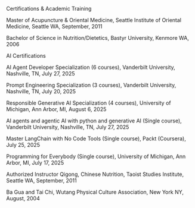 Certifications & Academic Training

​Master of Acupuncture & Oriental Medicine, Seattle Institute of Oriental Medicine, Seattle WA, September, 2011

​Bachelor of Science in Nutrition/Dietetics, Bastyr University, Kenmore WA, 2006

​AI Certifications

​AI Agent Developer Specialization (6 courses), Vanderbilt University, Nashville, TN, July 27, 2025

​Prompt Engineering Specialization (3 courses), Vanderbilt University, Nashville, TN, July 20, 2025

​Responsible Generative AI Specialization (4 courses), University of Michigan, Ann Arbor, MI, August 6, 2025

​AI agents and agentic AI with python and generative AI (Single course), Vanderbilt University, Nashville, TN, July 27, 2025

​Master LangChain with No Code Tools (Single course), Packt (Coursera), July 25, 2025

​Programming for Everybody (Single course), University of Michigan, Ann Arbor, MI, July 17, 2025

​Authorized Instructor
​Qigong, Chinese Nutrition, Taoist Studies Institute, Seattle WA, September, 2011

​Ba Gua and Tai Chi, Wutang Physical Culture Association, New York NY, August, 2004
